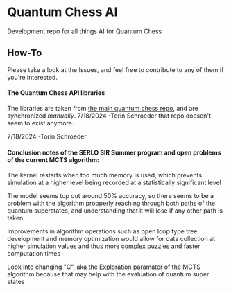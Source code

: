# Quantum Chess AI
Development repo for all things AI for Quantum Chess

## How-To
Please take a look at the Issues, and feel free to contribute to any of them if you're interested.

#### The Quantum Chess API libraries
The libraries are taken from [the main quantum chess repo](https://github.com/quantum-realm-games/QuantumChessEngine), and are synchronized *manually*. 
7/18/2024 -Torin Schroeder 
that repo doesen't seem to exist anymore. 

7/18/2024 -Torin Schroeder 
#### Conclusion notes of the SERLO SIR Summer program and open problems of the current MCTS algorithm:
The kernel restarts when too much memory is used, which prevents simulation at a higher level being recorded at a statistically significant level

The model seems top out around 50% accuracy, so there seems to be a problem with the algorithm propperly reaching through both paths of the quantum superstates, and understanding that it will lose if any other path is taken

Improvements in algorithm operations such as open loop type tree development and memory optimization would allow for data collection at higher simulation values and thus more complex puzzles and faster computation times

Look into changing "C", aka the Exploration paramater of the MCTS algorithm because that may help with the evaluation of quantum super states